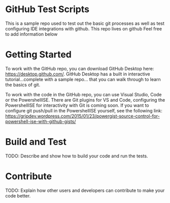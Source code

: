 # GitHub Test Scripts
This is a sample repo used to test out the basic git processes as well as test configuring IDE integrations with github.  This repo lives on github
Feel free to add information below

# Getting Started
To work with the GitHub repo, you can download GitHub Desktop here: https://desktop.github.com/.  GitHub Desktop has a built in interactive tutorial...complete with a sample repo... that you can walk through to learn the basics of git.

To work with the code in the GitHub repo, you can use Visual Studio, Code or the PowershellISE. There are Git plugins for VS and Code, configuring the PowershellISE for interactivity with Git is coming soon.  If you want to configure git push/pull in the PowershellISE yourself, see the following link:  https://gripdev.wordpress.com/2015/01/23/powergist-source-control-for-powershell-ise-with-github-gists/


# Build and Test
TODO: Describe and show how to build your code and run the tests. 

# Contribute
TODO: Explain how other users and developers can contribute to make your code better.